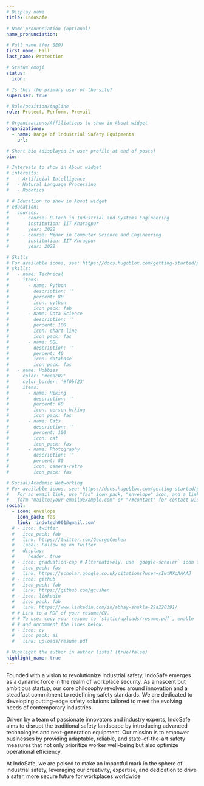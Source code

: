```yaml
---
# Display name
title: IndoSafe

# Name pronunciation (optional)
name_pronunciation: 

# Full name (for SEO)
first_name: Fall
last_name: Protection

# Status emoji
status:
  icon: 

# Is this the primary user of the site?
superuser: true

# Role/position/tagline
role: Protect, Perform, Prevail

# Organizations/Affiliations to show in About widget
organizations:
  - name: Range of Industrial Safety Equipments
    url: 

# Short bio (displayed in user profile at end of posts)
bio: 

# Interests to show in About widget
# interests:
#   - Artificial Intelligence
#   - Natural Language Processing
#   - Robotics

# # Education to show in About widget
# education:
#   courses:
#     - course: B.Tech in Industrial and Systems Engineering
#       institution: IIT Kharagpur
#       year: 2022
#     - course: Minor in Computer Science and Engineering
#       institution: IIT Khragpur
#       year: 2022

# Skills
# For available icons, see: https://docs.hugoblox.com/getting-started/page-builder/#icons
# skills:
#   - name: Technical
#     items:
#       - name: Python
#         description: ''
#         percent: 80
#         icon: python
#         icon_pack: fab
#       - name: Data Science
#         description: ''
#         percent: 100
#         icon: chart-line
#         icon_pack: fas
#       - name: SQL
#         description: ''
#         percent: 40
#         icon: database
#         icon_pack: fas
#   - name: Hobbies
#     color: '#eeac02'
#     color_border: '#f0bf23'
#     items:
#       - name: Hiking
#         description: ''
#         percent: 60
#         icon: person-hiking
#         icon_pack: fas
#       - name: Cats
#         description: ''
#         percent: 100
#         icon: cat
#         icon_pack: fas
#       - name: Photography
#         description: ''
#         percent: 80
#         icon: camera-retro
#         icon_pack: fas

# Social/Academic Networking
# For available icons, see: https://docs.hugoblox.com/getting-started/page-builder/#icons
#   For an email link, use "fas" icon pack, "envelope" icon, and a link in the
#   form "mailto:your-email@example.com" or "/#contact" for contact widget.
social:
  - icon: envelope
    icon_pack: fas
    link: 'indotech001@gmail.com'
  # - icon: twitter
  #   icon_pack: fab
  #   link: https://twitter.com/GeorgeCushen
  #   label: Follow me on Twitter
  #   display:
  #     header: true
  # - icon: graduation-cap # Alternatively, use `google-scholar` icon from `ai` icon pack
  #   icon_pack: fas
  #   link: https://scholar.google.co.uk/citations?user=sIwtMXoAAAAJ
  # - icon: github
  #   icon_pack: fab
  #   link: https://github.com/gcushen
  # - icon: linkedin
  #   icon_pack: fab
  #   link: https://www.linkedin.com/in/abhay-shukla-29a220191/
  # # Link to a PDF of your resume/CV.
  # # To use: copy your resume to `static/uploads/resume.pdf`, enable `ai` icons in `params.yaml`,
  # # and uncomment the lines below.
  # - icon: cv
  #   icon_pack: ai
  #   link: uploads/resume.pdf

# Highlight the author in author lists? (true/false)
highlight_name: true
---
```


Founded with a vision to revolutionize industrial safety, IndoSafe emerges as a dynamic force in the realm of workplace security. As a nascent but ambitious startup, our core philosophy revolves around innovation and a steadfast commitment to redefining safety standards. We are dedicated to developing cutting-edge safety solutions tailored to meet the evolving needs of contemporary industries.

Driven by a team of passionate innovators and industry experts, IndoSafe aims to disrupt the traditional safety landscape by introducing advanced technologies and next-generation equipment. Our mission is to empower businesses by providing adaptable, reliable, and state-of-the-art safety measures that not only prioritize worker well-being but also optimize operational efficiency.

At IndoSafe, we are poised to make an impactful mark in the sphere of industrial safety, leveraging our creativity, expertise, and dedication to drive a safer, more secure future for workplaces worldwide
